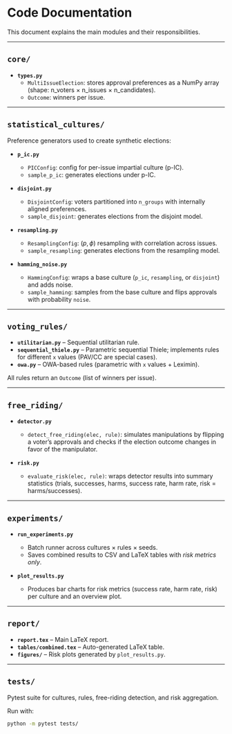 # Code Documentation

This document explains the main modules and their responsibilities.

---

## `core/`

- **`types.py`**
  - `MultiIssueElection`: stores approval preferences as a NumPy array  
    (shape: n_voters × n_issues × n_candidates).
  - `Outcome`: winners per issue.

---

## `statistical_cultures/`

Preference generators used to create synthetic elections:

- **`p_ic.py`**
  - `PICConfig`: config for per-issue impartial culture (p-IC).
  - `sample_p_ic`: generates elections under p-IC.

- **`disjoint.py`**
  - `DisjointConfig`: voters partitioned into `n_groups` with internally aligned preferences.
  - `sample_disjoint`: generates elections from the disjoint model.

- **`resampling.py`**
  - `ResamplingConfig`: $(p, \phi)$ resampling with correlation across issues.
  - `sample_resampling`: generates elections from the resampling model.

- **`hamming_noise.py`**
  - `HammingConfig`: wraps a base culture (`p_ic`, `resampling`, or `disjoint`) and adds noise.
  - `sample_hamming`: samples from the base culture and flips approvals with probability `noise`.

---

## `voting_rules/`

- **`utilitarian.py`** – Sequential utilitarian rule.
- **`sequential_thiele.py`** – Parametric sequential Thiele; implements rules for different `x` values (PAV/CC are special cases).
- **`owa.py`** – OWA-based rules (parametric with `x` values + Leximin).

All rules return an `Outcome` (list of winners per issue).

---

## `free_riding/`

- **`detector.py`**
  - `detect_free_riding(elec, rule)`: simulates manipulations by flipping a voter’s approvals and checks if the election outcome changes in favor of the manipulator.

- **`risk.py`**
  - `evaluate_risk(elec, rule)`: wraps detector results into summary statistics (trials, successes, harms, success rate, harm rate, risk = harms/successes).

---

## `experiments/`

- **`run_experiments.py`**
  - Batch runner across cultures × rules × seeds.  
  - Saves combined results to CSV and LaTeX tables with *risk metrics only*.

- **`plot_results.py`**
  - Produces bar charts for risk metrics (success rate, harm rate, risk) per culture and an overview plot.

---

## `report/`

- **`report.tex`** – Main LaTeX report.
- **`tables/combined.tex`** – Auto-generated LaTeX table.
- **`figures/`** – Risk plots generated by `plot_results.py`.

---

## `tests/`

Pytest suite for cultures, rules, free-riding detection, and risk aggregation.

Run with:
```bash
python -m pytest tests/
```
